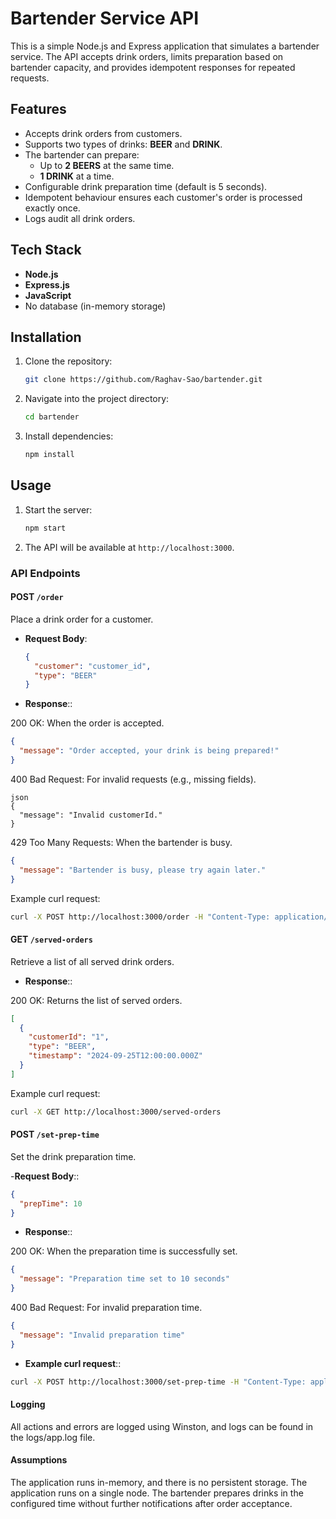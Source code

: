 # Bartender Service API

This is a simple Node.js and Express application that simulates a bartender service. The API accepts drink orders, limits preparation based on bartender capacity, and provides idempotent responses for repeated requests.

## Features

- Accepts drink orders from customers.
- Supports two types of drinks: **BEER** and **DRINK**.
- The bartender can prepare:
  - Up to **2 BEERS** at the same time.
  - **1 DRINK** at a time.
- Configurable drink preparation time (default is 5 seconds).
- Idempotent behaviour ensures each customer's order is processed exactly once.
- Logs audit all drink orders.

## Tech Stack

- **Node.js**
- **Express.js**
- **JavaScript**
- No database (in-memory storage)

## Installation

1. Clone the repository:

    ```bash
    git clone https://github.com/Raghav-Sao/bartender.git
    ```

2. Navigate into the project directory:

    ```bash
    cd bartender
    ```

3. Install dependencies:

    ```bash
    npm install
    ```

## Usage

1. Start the server:

    ```bash
    npm start
    ```

2. The API will be available at `http://localhost:3000`.

### API Endpoints

#### POST `/order`
Place a drink order for a customer.

- **Request Body**:
  ```json
  {
    "customer": "customer_id",
    "type": "BEER"
  }
  ```
- **Response**::

200 OK: When the order is accepted.

```json
{
  "message": "Order accepted, your drink is being prepared!"
}
```

400 Bad Request: For invalid requests (e.g., missing fields).

```
json
{
  "message": "Invalid customerId."
}
```

429 Too Many Requests: When the bartender is busy.

```json
{
  "message": "Bartender is busy, please try again later."
}
```

Example curl request:

```bash
curl -X POST http://localhost:3000/order -H "Content-Type: application/json" -d '{"customerId": "1", "type": "BEER"}'
```
#### GET `/served-orders`
Retrieve a list of all served drink orders.

- **Response**::

200 OK: Returns the list of served orders.
```json
[
  {
    "customerId": "1",
    "type": "BEER",
    "timestamp": "2024-09-25T12:00:00.000Z"
  }
]
```

Example curl request:

```bash
curl -X GET http://localhost:3000/served-orders
```
#### POST `/set-prep-time` 
Set the drink preparation time.

-**Request Body**::

```json
{
  "prepTime": 10
}
```
- **Response**::

200 OK: When the preparation time is successfully set.
```json
{
  "message": "Preparation time set to 10 seconds"
}
```

400 Bad Request: For invalid preparation time.
```json
{
  "message": "Invalid preparation time"
}
```
- **Example curl request**::


```bash
curl -X POST http://localhost:3000/set-prep-time -H "Content-Type: application/json" -d '{"prepTime": 10}'
```
#### Logging
All actions and errors are logged using Winston, and logs can be found in the logs/app.log file.

#### Assumptions
The application runs in-memory, and there is no persistent storage.
The application runs on a single node.
The bartender prepares drinks in the configured time without further notifications after order acceptance.
